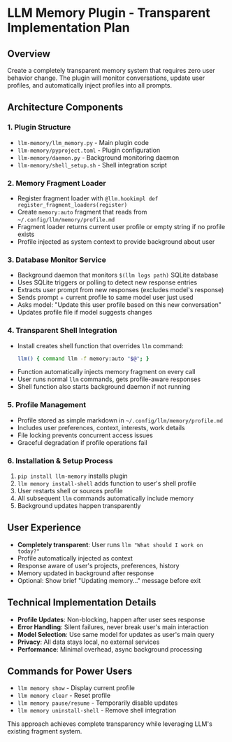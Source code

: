 # LLM Memory Plugin - Transparent Implementation Plan

## Overview
Create a completely transparent memory system that requires zero user behavior change. The plugin will monitor conversations, update user profiles, and automatically inject profiles into all prompts.

## Architecture Components

### 1. Plugin Structure
- `llm-memory/llm_memory.py` - Main plugin code
- `llm-memory/pyproject.toml` - Plugin configuration  
- `llm-memory/daemon.py` - Background monitoring daemon
- `llm-memory/shell_setup.sh` - Shell integration script

### 2. Memory Fragment Loader
- Register fragment loader with `@llm.hookimpl def register_fragment_loaders(register)`
- Create `memory:auto` fragment that reads from `~/.config/llm/memory/profile.md`
- Fragment loader returns current user profile or empty string if no profile exists
- Profile injected as system context to provide background about user

### 3. Database Monitor Service  
- Background daemon that monitors `$(llm logs path)` SQLite database
- Uses SQLite triggers or polling to detect new response entries
- Extracts user prompt from new responses (excludes model's response)
- Sends prompt + current profile to same model user just used
- Asks model: "Update this user profile based on this new conversation"
- Updates profile file if model suggests changes

### 4. Transparent Shell Integration
- Install creates shell function that overrides `llm` command:
  ```bash
  llm() { command llm -f memory:auto "$@"; }
  ```
- Function automatically injects memory fragment on every call
- User runs normal `llm` commands, gets profile-aware responses
- Shell function also starts background daemon if not running

### 5. Profile Management
- Profile stored as simple markdown in `~/.config/llm/memory/profile.md`
- Includes user preferences, context, interests, work details
- File locking prevents concurrent access issues
- Graceful degradation if profile operations fail

### 6. Installation & Setup Process
1. `pip install llm-memory` installs plugin
2. `llm memory install-shell` adds function to user's shell profile
3. User restarts shell or sources profile
4. All subsequent `llm` commands automatically include memory
5. Background updates happen transparently

## User Experience
- **Completely transparent**: User runs `llm "What should I work on today?"` 
- Profile automatically injected as context
- Response aware of user's projects, preferences, history
- Memory updated in background after response
- Optional: Show brief "Updating memory..." message before exit

## Technical Implementation Details
- **Profile Updates**: Non-blocking, happen after user sees response
- **Error Handling**: Silent failures, never break user's main interaction
- **Model Selection**: Use same model for updates as user's main query
- **Privacy**: All data stays local, no external services
- **Performance**: Minimal overhead, async background processing

## Commands for Power Users
- `llm memory show` - Display current profile
- `llm memory clear` - Reset profile  
- `llm memory pause/resume` - Temporarily disable updates
- `llm memory uninstall-shell` - Remove shell integration

This approach achieves complete transparency while leveraging LLM's existing fragment system.